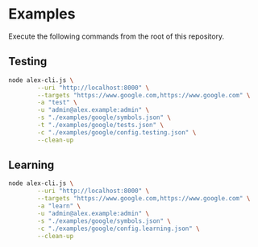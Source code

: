 # Examples

Execute the following commands from the root of this repository.

## Testing

```bash
node alex-cli.js \
        --uri "http://localhost:8000" \
        --targets "https://www.google.com,https://www.google.com" \
        -a "test" \
        -u "admin@alex.example:admin" \
        -s "./examples/google/symbols.json" \
        -t "./examples/google/tests.json" \
        -c "./examples/google/config.testing.json" \
        --clean-up
```

## Learning

```bash
node alex-cli.js \
        --uri "http://localhost:8000" \
        --targets "https://www.google.com,https://www.google.com" \
        -a "learn" \
        -u "admin@alex.example:admin" \
        -s "./examples/google/symbols.json" \
        -c "./examples/google/config.learning.json" \
        --clean-up
```